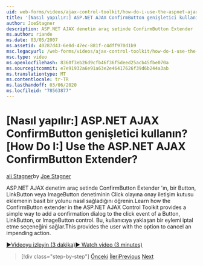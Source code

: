 ```yaml
---
uid: web-forms/videos/ajax-control-toolkit/how-do-i-use-the-aspnet-ajax-confirmbutton-extender
title: '[Nasıl yapılır:] ASP.NET AJAX ConfirmButton genişletici kullanın? | Microsoft Docs'
author: JoeStagner
description: ASP.NET AJAX denetim araç setinde ConfirmButton Extender 'ın, bir Button, L... ' nin tıklama olayına onay iletişim kutusu eklemenin basit bir yolunu nasıl sağladığını öğrenin.
ms.author: riande
ms.date: 03/05/2007
ms.assetid: 40287d43-6e0d-47ec-881f-c4dff970d1b9
msc.legacyurl: /web-forms/videos/ajax-control-toolkit/how-do-i-use-the-aspnet-ajax-confirmbutton-extender
msc.type: video
ms.openlocfilehash: 8360f3eb26d9cfb46f36f5deed25acb45fbe070a
ms.sourcegitcommit: e7e91932a6e91a63e2e46417626f39d6b244a3ab
ms.translationtype: MT
ms.contentlocale: tr-TR
ms.lasthandoff: 03/06/2020
ms.locfileid: "78563877"
---
```

# <a name="how-do-i-use-the-aspnet-ajax-confirmbutton-extender"></a><span data-ttu-id="de04d-104">[Nasıl yapılır:] ASP.NET AJAX ConfirmButton genişletici kullanın?</span><span class="sxs-lookup"><span data-stu-id="de04d-104">[How Do I:] Use the ASP.NET AJAX ConfirmButton Extender?</span></span>

<span data-ttu-id="de04d-105">[ali Stagner](https://github.com/JoeStagner)</span><span class="sxs-lookup"><span data-stu-id="de04d-105">by [Joe Stagner](https://github.com/JoeStagner)</span></span>

<span data-ttu-id="de04d-106">ASP.NET AJAX denetim araç setinde ConfirmButton Extender 'ın, bir Button, LinkButton veya ImageButton denetiminin Click olayına onay iletişim kutusu eklemenin basit bir yolunu nasıl sağladığını öğrenin.</span><span class="sxs-lookup"><span data-stu-id="de04d-106">Learn how the ConfirmButton extender in the ASP.NET AJAX Control Toolkit provides a simple way to add a confirmation dialog to the click event of a Button, LinkButton, or ImageButton control.</span></span> <span data-ttu-id="de04d-107">Bu, kullanıcıya yaklaşan bir eylemi iptal etme seçeneğini sağlar.</span><span class="sxs-lookup"><span data-stu-id="de04d-107">This provides the user with the option to cancel an impending action.</span></span>

[<span data-ttu-id="de04d-108">&#9654;Videoyu izleyin (3 dakika)</span><span class="sxs-lookup"><span data-stu-id="de04d-108">&#9654; Watch video (3 minutes)</span></span>](https://channel9.msdn.com/Blogs/ASP-NET-Site-Videos/how-do-i-use-the-aspnet-ajax-confirmbutton-extender)

> [!div class="step-by-step"]
> <span data-ttu-id="de04d-109">[Önceki](how-do-i-get-started-with-the-aspnet-ajax-animation-extender-control.md)
> [İleri](how-do-i-use-the-aspnet-ajax-slider-control.md)</span><span class="sxs-lookup"><span data-stu-id="de04d-109">[Previous](how-do-i-get-started-with-the-aspnet-ajax-animation-extender-control.md)
[Next](how-do-i-use-the-aspnet-ajax-slider-control.md)</span></span>
